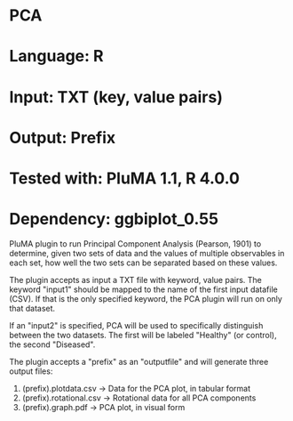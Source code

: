 # PCA
# Language: R
# Input: TXT (key, value pairs)
# Output: Prefix
# Tested with: PluMA 1.1, R 4.0.0
# Dependency: ggbiplot_0.55

PluMA plugin to run Principal Component Analysis (Pearson, 1901) to determine, given
two sets of data and the values of multiple observables in each set, how well the
two sets can be separated based on these values.

The plugin accepts as input a TXT file with keyword, value pairs.  The keyword
"input1" should be mapped to the name of the first input datafile (CSV).  If that
is the only specified keyword, the PCA plugin will run on only that dataset.

If an "input2" is specified, PCA will be used to specifically distinguish between
the two datasets.  The first will be labeled "Healthy" (or control), the second "Diseased".

The plugin accepts a "prefix" as an "outputfile" and will generate three output files:
1. (prefix).plotdata.csv -> Data for the PCA plot, in tabular format
2. (prefix).rotational.csv -> Rotational data for all PCA components
3. (prefix).graph.pdf -> PCA plot, in visual form


